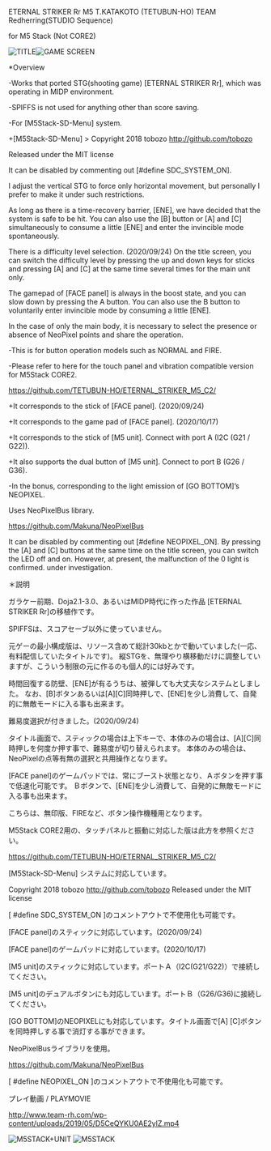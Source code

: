 ETERNAL STRIKER Rr M5
T.KATAKOTO (TETUBUN-HO) TEAM Redherring(STUDIO Sequence)

for M5 Stack (Not CORE2)

![TITLE](https://www.team-rh.com/wp-content/uploads/2019/05/D45o0SkU4AEMAmt.png)![GAME SCREEN](https://www.team-rh.com/wp-content/uploads/2019/05/D45o0SmUUAA67y8.png)

*Overview

-Works that ported STG(shooting game) [ETERNAL STRIKER Rr], which was operating in MIDP environment.

-SPIFFS is not used for anything other than score saving.

-For [M5Stack-SD-Menu] system.

+[M5Stack-SD-Menu] > Copyright 2018 tobozo http://github.com/tobozo

 Released under the MIT license
 
 It can be disabled by commenting out [#define SDC_SYSTEM_ON].

I adjust the vertical STG to force only horizontal movement, but personally I prefer to make it under such restrictions.

As long as there is a time-recovery barrier, [ENE], we have decided that the system is safe to be hit.
You can also use the [B] button or [A] and [C] simultaneously to consume a little [ENE] and enter the invincible mode spontaneously.

There is a difficulty level selection. (2020/09/24)
On the title screen, you can switch the difficulty level by pressing the up and down keys for sticks and pressing [A] and [C] at the same time several times for the main unit only.

The gamepad of [FACE panel] is always in the boost state, and you can slow down by pressing the A button.
You can also use the B button to voluntarily enter invincible mode by consuming a little [ENE].

In the case of only the main body, it is necessary to select the presence or absence of NeoPixel points and share the operation.

-This is for button operation models such as NORMAL and FIRE.

-Please refer to here for the touch panel and vibration compatible version for M5Stack CORE2.

https://github.com/TETUBUN-HO/ETERNAL_STRIKER_M5_C2/

+It corresponds to the stick of [FACE panel]. (2020/09/24)

+It corresponds to the game pad of [FACE panel]. (2020/10/17)

+It corresponds to the stick of [M5 unit]. Connect with port A (I2C (G21 / G22)).

+It also supports the dual button of [M5 unit]. Connect to port B (G26 / G36).

-In the bonus, corresponding to the light emission of [GO BOTTOM]’s NEOPIXEL.

Uses NeoPixelBus library.

https://github.com/Makuna/NeoPixelBus

It can be disabled by commenting out [#define NEOPIXEL_ON].
 By pressing the [A] and [C] buttons at the same time on the title screen, you can switch the LED off and on.
 However, at present, the malfunction of the 0 light is confirmed.
 under investigation.
 
＊説明

ガラケー前期、Doja2.1-3.0、あるいはMIDP時代に作った作品 [ETERNAL STRIKER Rr]の移植作です。

SPIFFSは、スコアセーブ以外に使っていません。

元ゲーの最小構成版は、リソース含めて総計30kbとかで動いていました(一応、有料配信していたタイトルです)。
縦STGを、無理やり横移動だけに調整していますが、こういう制限の元に作るのも個人的には好みです。

時間回復する防壁、[ENE]が有るうちは、被弾しても大丈夫なシステムとしました。
なお、[B]ボタンあるいは[A][C]同時押しで、[ENE]を少し消費して、自発的に無敵モードに入る事も出来ます。

難易度選択が付きました。(2020/09/24)

タイトル画面で、スティックの場合は上下キーで、本体のみの場合は、[A][C]同時押しを何度か押す事で、難易度が切り替えられます。
本体のみの場合は、NeoPixelの点等有無の選択と共用操作となります。

[FACE panel]のゲームパッドでは、常にブースト状態となり、Ａボタンを押す事で低速化可能です。
Ｂボタンで、[ENE]を少し消費して、自発的に無敵モードに入る事も出来ます。

こちらは、無印版、FIREなど、ボタン操作機種用となります。

M5Stack CORE2用の、タッチパネルと振動に対応した版は此方を参照ください。

https://github.com/TETUBUN-HO/ETERNAL_STRIKER_M5_C2/


[M5Stack-SD-Menu] システムに対応しています。

Copyright 2018 tobozo http://github.com/tobozo
Released under the MIT license

[ #define SDC_SYSTEM_ON ]のコメントアウトで不使用化も可能です。

[FACE panel]のスティックに対応しています。(2020/09/24)

[FACE panel]のゲームパッドに対応しています。(2020/10/17)

[M5 unit]のスティックに対応しています。ポートＡ（I2C(G21/G22)）で接続してください。

[M5 unit]のデュアルボタンにも対応しています。ポートＢ（G26/G36)に接続してください。

[GO BOTTOM]のNEOPIXELにも対応しています。タイトル画面で[A] [C]ボタンを同時押しする事で消灯する事ができます。

NeoPixelBusライブラリを使用。

https://github.com/Makuna/NeoPixelBus

[ #define NEOPIXEL_ON ]のコメントアウトで不使用化も可能です。

プレイ動画 / PLAYMOVIE

http://www.team-rh.com/wp-content/uploads/2019/05/D5CeQYKU0AE2ylZ.mp4

![M5STACK+UNIT](https://www.team-rh.com/wp-content/uploads/2019/03/D2ZCS7-U8AAhDyx-large-300x300.jpg) ![M5STACK](https://www.team-rh.com/wp-content/uploads/2018/10/DqFidU2UwAA3hu7-large-300x300.jpg)


